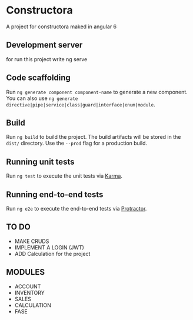 # Constructora
A project for constructora maked in angular 6
## Development server
 for run this project write ng serve
## Code scaffolding

Run `ng generate component component-name` to generate a new component. You can also use `ng generate directive|pipe|service|class|guard|interface|enum|module`.

## Build

Run `ng build` to build the project. The build artifacts will be stored in the `dist/` directory. Use the `--prod` flag for a production build.

## Running unit tests

Run `ng test` to execute the unit tests via [Karma](https://karma-runner.github.io).

## Running end-to-end tests

Run `ng e2e` to execute the end-to-end tests via [Protractor](http://www.protractortest.org/).

## TO DO
- MAKE CRUDS
- IMPLEMENT A LOGIN (JWT)
- ADD Calculation for the project
## MODULES
- ACCOUNT
- INVENTORY
- SALES
- CALCULATION
- FASE

